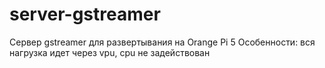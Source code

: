 # server-gstreamer
Сервер gstreamer для развертывания на Orange Pi 5
Особенности: вся нагрузка идет через vpu, cpu не задействован
